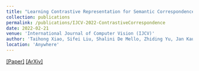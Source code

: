 ```yaml
---
title: "Learning Contrastive Representation for Semantic Correspondence"
collection: publications
permalink: /publications/IJCV-2022-ContrastiveCorrespondence
date: 2022-02-21
venue: 'International Journal of Computer Vision (IJCV)'
author: 'Taihong Xiao, Sifei Liu, Shalini De Mello, Zhiding Yu, Jan Kautz, Ming-Hsuan Yang'
location: 'Anywhere'
---
```


[[Paper]](https://link.springer.com/article/10.1007/s11263-022-01602-y)
[[ArXiv]](https://arxiv.org/abs/2109.10967)


